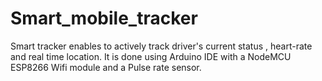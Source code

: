 # Smart_mobile_tracker
Smart tracker enables to actively track driver's current status , heart-rate and real time location. It is done using Arduino IDE with a NodeMCU ESP8266 Wifi module and a Pulse rate sensor.
